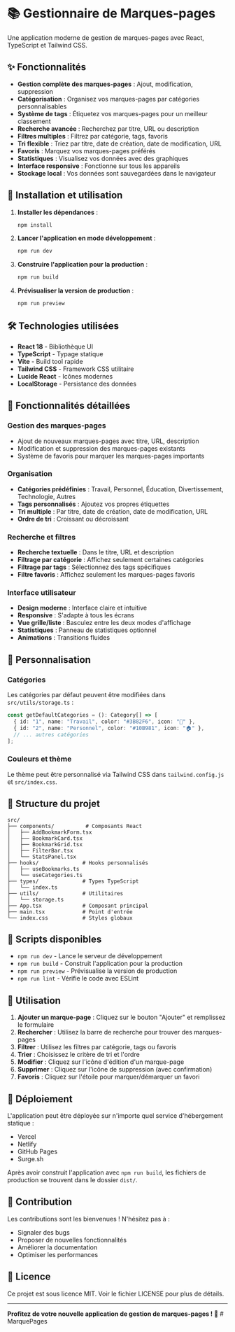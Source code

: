 # 📚 Gestionnaire de Marques-pages

Une application moderne de gestion de marques-pages avec React, TypeScript et Tailwind CSS.

## ✨ Fonctionnalités

- **Gestion complète des marques-pages** : Ajout, modification, suppression
- **Catégorisation** : Organisez vos marques-pages par catégories personnalisables
- **Système de tags** : Étiquetez vos marques-pages pour un meilleur classement
- **Recherche avancée** : Recherchez par titre, URL ou description
- **Filtres multiples** : Filtrez par catégorie, tags, favoris
- **Tri flexible** : Triez par titre, date de création, date de modification, URL
- **Favoris** : Marquez vos marques-pages préférés
- **Statistiques** : Visualisez vos données avec des graphiques
- **Interface responsive** : Fonctionne sur tous les appareils
- **Stockage local** : Vos données sont sauvegardées dans le navigateur

## 🚀 Installation et utilisation

1. **Installer les dépendances** :

   ```bash
   npm install
   ```

2. **Lancer l'application en mode développement** :

   ```bash
   npm run dev
   ```

3. **Construire l'application pour la production** :

   ```bash
   npm run build
   ```

4. **Prévisualiser la version de production** :
   ```bash
   npm run preview
   ```

## 🛠️ Technologies utilisées

- **React 18** - Bibliothèque UI
- **TypeScript** - Typage statique
- **Vite** - Build tool rapide
- **Tailwind CSS** - Framework CSS utilitaire
- **Lucide React** - Icônes modernes
- **LocalStorage** - Persistance des données

## 📱 Fonctionnalités détaillées

### Gestion des marques-pages

- Ajout de nouveaux marques-pages avec titre, URL, description
- Modification et suppression des marques-pages existants
- Système de favoris pour marquer les marques-pages importants

### Organisation

- **Catégories prédéfinies** : Travail, Personnel, Éducation, Divertissement, Technologie, Autres
- **Tags personnalisés** : Ajoutez vos propres étiquettes
- **Tri multiple** : Par titre, date de création, date de modification, URL
- **Ordre de tri** : Croissant ou décroissant

### Recherche et filtres

- **Recherche textuelle** : Dans le titre, URL et description
- **Filtrage par catégorie** : Affichez seulement certaines catégories
- **Filtrage par tags** : Sélectionnez des tags spécifiques
- **Filtre favoris** : Affichez seulement les marques-pages favoris

### Interface utilisateur

- **Design moderne** : Interface claire et intuitive
- **Responsive** : S'adapte à tous les écrans
- **Vue grille/liste** : Basculez entre les deux modes d'affichage
- **Statistiques** : Panneau de statistiques optionnel
- **Animations** : Transitions fluides

## 🎨 Personnalisation

### Catégories

Les catégories par défaut peuvent être modifiées dans `src/utils/storage.ts` :

```typescript
const getDefaultCategories = (): Category[] => [
  { id: "1", name: "Travail", color: "#3B82F6", icon: "💼" },
  { id: "2", name: "Personnel", color: "#10B981", icon: "🏠" },
  // ... autres catégories
];
```

### Couleurs et thème

Le thème peut être personnalisé via Tailwind CSS dans `tailwind.config.js` et `src/index.css`.

## 📁 Structure du projet

```
src/
├── components/          # Composants React
│   ├── AddBookmarkForm.tsx
│   ├── BookmarkCard.tsx
│   ├── BookmarkGrid.tsx
│   ├── FilterBar.tsx
│   └── StatsPanel.tsx
├── hooks/              # Hooks personnalisés
│   ├── useBookmarks.ts
│   └── useCategories.ts
├── types/              # Types TypeScript
│   └── index.ts
├── utils/              # Utilitaires
│   └── storage.ts
├── App.tsx             # Composant principal
├── main.tsx            # Point d'entrée
└── index.css           # Styles globaux
```

## 🔧 Scripts disponibles

- `npm run dev` - Lance le serveur de développement
- `npm run build` - Construit l'application pour la production
- `npm run preview` - Prévisualise la version de production
- `npm run lint` - Vérifie le code avec ESLint

## 📝 Utilisation

1. **Ajouter un marque-page** : Cliquez sur le bouton "Ajouter" et remplissez le formulaire
2. **Rechercher** : Utilisez la barre de recherche pour trouver des marques-pages
3. **Filtrer** : Utilisez les filtres par catégorie, tags ou favoris
4. **Trier** : Choisissez le critère de tri et l'ordre
5. **Modifier** : Cliquez sur l'icône d'édition d'un marque-page
6. **Supprimer** : Cliquez sur l'icône de suppression (avec confirmation)
7. **Favoris** : Cliquez sur l'étoile pour marquer/démarquer un favori

## 🚀 Déploiement

L'application peut être déployée sur n'importe quel service d'hébergement statique :

- Vercel
- Netlify
- GitHub Pages
- Surge.sh

Après avoir construit l'application avec `npm run build`, les fichiers de production se trouvent dans le dossier `dist/`.

## 🤝 Contribution

Les contributions sont les bienvenues ! N'hésitez pas à :

- Signaler des bugs
- Proposer de nouvelles fonctionnalités
- Améliorer la documentation
- Optimiser les performances

## 📄 Licence

Ce projet est sous licence MIT. Voir le fichier LICENSE pour plus de détails.

---

**Profitez de votre nouvelle application de gestion de marques-pages ! 🎉**
#   M a r q u e P a g e s 
 
 
